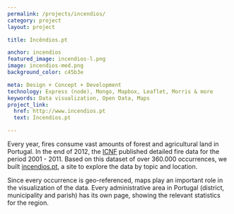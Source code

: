 ```yaml
---
permalink: /projects/incendios/
category: project
layout: project

title: Incêndios.pt

anchor: incendios
featured_image: incendios-l.png
image: incendios-med.png
background_color: c45b3e

meta: Design + Concept + Development
technology: Express (node), Mongo, Mapbox, Leaflet, Morris & more 
keywords: Data visualization, Open Data, Maps
project_link:
  href: http://www.incendios.pt
  text: Incendios.pt

---
```

Every year, fires consume vast amounts of forest and agricultural land in Portugal. In the end of 2012, the [ICNF](http://www.icnf.pt) published detailed fire data for the period 2001 - 2011. Based on this dataset of over 360.000 occurrences, we built [incendios.pt](http://www.incendios.pt), a site to explore the data by topic and location.

Since every occurrence is geo-referenced, maps play an important role in the visualization of the data. Every administrative area in Portugal (district, municipality and parish) has its own page, showing the relevant statistics for the region.